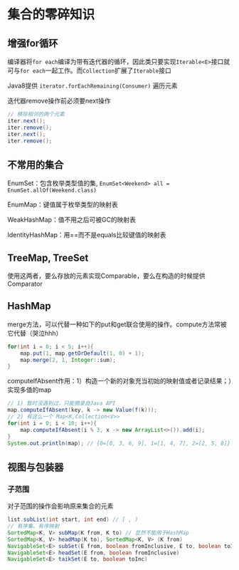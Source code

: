 # 集合的零碎知识

## 增强for循环

编译器将`for each`编译为带有迭代器的循环，因此类只要实现`Iterable<E>`接口就可与`for each`一起工作。而`Collection`扩展了`Iterable`接口

Java8提供 `iterator.forEachRemaining(Consumer)` 遍历元素

迭代器remove操作前必须要next操作

```java
// 移除相邻的两个元素
iter.next();
iter.remove();
iter.next();
iter.remove();
```

## 不常用的集合

EnumSet：包含枚举类型值的集, `EnumSet<Weekend> all = EnumSet.allOf(Weekend.class)`

EnumMap：键值属于枚举类型的映射表

WeakHashMap：值不用之后可被GC的映射表

IdentityHashMap：用==而不是equals比较键值的映射表

## TreeMap, TreeSet

使用这两者，要么存放的元素实现Comparable，要么在构造的时候提供Comparator

## HashMap

merge方法，可以代替一种如下的put和get联合使用的操作。compute方法常被它代替（哭泣hhh）

```java
for(int i = 0; i < 5; i++){
    map.put(1, map.getOrDefault(1, 0) + 1);
    map.merge(2, 1, Integer::sum); 
}
```

computeIfAbsent作用：1）构造一个新的对象充当初始的映射值或者记录结果；）实现多值的map

```java
// 1) 暂时没遇到过，只能摘录自Java API
map.computeIfAbsent(key, k -> new Value(f(k)));
// 2) 有这么一个 Map<K,Collection<V>>
for(int i = 0; i < 10; i++){
    map.computeIfAbsent(i % 3, x -> new ArrayList<>()).add(i);
}
System.out.println(map); // {0=[0, 3, 6, 9], 1=[1, 4, 7], 2=[2, 5, 8]}
```



## 视图与包装器

### 子范围

对子范围的操作会影响原来集合的元素

```java
list.subList(int start, int end) // [ , )
// 有序集、有序映射
SortedMap<K, V> subMap(K from, K to) // 显然不能用于HashMap
SortedMap<K, V> headMap(K to), SortedMap<K, V> (K from)
NavigableSet<E> subSet(E from, boolean fromInclusive, E to, boolean toInc)
NavigableSet<E> headSet(E from, boolean fromInclusive)
NavigableSet<E> taikSet(E to, boolean toInc)
```

